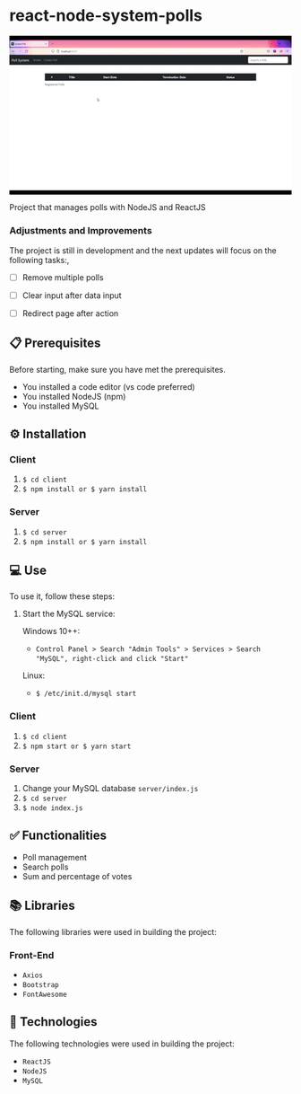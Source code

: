 # react-node-system-polls
<img src="introduction.gif" align="center" width="600px"></img>

Project that manages polls with NodeJS and ReactJS

### Adjustments and Improvements
The project is still in development and the next updates will focus on the following tasks:,
- [ ] Remove multiple polls
- [ ] Clear input after data input
- [ ] Redirect page after action


## 📋 Prerequisites
Before starting, make sure you have met the prerequisites.
* You installed a code editor (vs code preferred)
* You installed NodeJS (npm)
* You installed MySQL


## ⚙️ Installation

### Client

1. `$ cd client`
2. `$ npm install or $ yarn install`


### Server

1. `$ cd server`
2. `$ npm install or $ yarn install`


## 💻 Use
To use it, follow these steps:

1. Start the MySQL service:

    Windows 10++:
    
      * `Control Panel > Search "Admin Tools" > Services > Search "MySQL", right-click and click "Start"`
    
    Linux: 
  
      * `$ /etc/init.d/mysql start`

### Client
1. `$ cd client`
2. `$ npm start or $ yarn start`

### Server
1. Change your MySQL database `server/index.js`
2. `$ cd server`
3. `$ node index.js`

## ✅ Functionalities
+ Poll management
+ Search polls
+ Sum and percentage of votes

## 📚 Libraries
The following libraries were used in building the project:
### Front-End
+ `Axios`
+ `Bootstrap`
+ `FontAwesome`

## 🚀 Technologies
The following technologies were used in building the project:
+ `ReactJS`
+ `NodeJS`
+ `MySQL`
